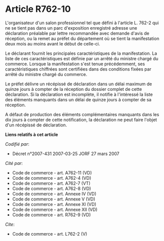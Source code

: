 # Article R762-10

L'organisateur d'un salon professionnel tel que défini à l'article L. 762-2 qui ne se tient pas dans un parc d'exposition
enregistré adresse une déclaration préalable par lettre recommandée avec demande d'avis de réception, ou la remet au préfet
du département où se tient la manifestation deux mois au moins avant le début de celle-ci. 

Le déclarant fournit les principales caractéristiques de la manifestation. La liste de ces caractéristiques est définie par
un arrêté du ministre chargé du commerce. Lorsque la manifestation s'est tenue précédemment, ses caractéristiques chiffrées
sont certifiées dans des conditions fixées par arrêté du ministre chargé du commerce. 

Le préfet délivre un récépissé de déclaration dans un délai maximum de quinze jours à compter de la réception du dossier
complet de cette déclaration. Si la déclaration est incomplète, il notifie à l'intéressé la liste des éléments manquants dans
un délai de quinze jours à compter de sa réception. 

A défaut de production des éléments complémentaires manquants dans les dix jours à compter de cette notification, la
déclaration ne peut faire l'objet d'un récépissé de déclaration.

**Liens relatifs à cet article**

_Codifié par_:

  - Décret n°2007-431 2007-03-25 JORF 27 mars 2007

_Cité par_:

  - Code de commerce - art. A762-11 (VD)
  - Code de commerce - art. A762-4 (VD)
  - Code de commerce - art. A762-7 (VT)
  - Code de commerce - art. A762-8 (VD)
  - Code de commerce - art. Annexe IV (VD)
  - Code de commerce - art. Annexe V (VD)
  - Code de commerce - art. Annexe XI (VD)
  - Code de commerce - art. Annexe XII (VD)
  - Code de commerce - art. R762-9 (VD)

_Cite_:

  - Code de commerce - art. L762-2 (V)
